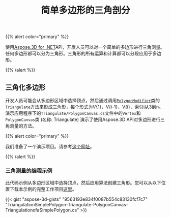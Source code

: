 ﻿---
title: 简单多边形的三角剖分
type: docs
weight: 30
url: /zh/net/triangulation-of-a-simple-polygon/
description: 使用Aspose.3D for .NET API，开发人员可以对一个简单的多边形进行三角测量。任何多边形都可以分为三角形。三角形的所有运算和计算都可以分段应用于多边形。
---
{{% alert color="primary" %}}

使用[Aspose.3D for .NET](https://products.aspose.com/3d/net/)API，开发人员可以对一个简单的多边形进行三角测量。任何多边形都可以分为三角形。三角形的所有运算和计算都可以分段应用于多边形。

{{% /alert %}}
## **三角化多边形**
开发人员可能会从多边形区域中选择顶点，然后通过调用[`PolygonModifier`](https://reference.aspose.com/3d/net/aspose.threed.entities/polygonmodifier)类的`Triangulate`方法来形成三角形，每个形式为V{1}，V{i-1}，V{i}，索引i从3到n。演示应用程序下的`Triangulate/PolygonCanvas.cs`文件中的`Vertex`和`PolygonCanvas`类 (名称: Triangulate) 演示了使用Aspose.3D API对多边形进行三角测量的方法。

{{% alert color="primary" %}}

我们准备了一个演示项目。请参考[这个网址](https://github.com/aspose-3d/Aspose.3D-for-.NET/tree/master/Demos)。

{{% /alert %}}
### **三角测量的编程示例**
此代码示例从多边形区域中选择顶点，然后应用算法创建三角形。您可以从以下位置下载本示例的完整工作项目[这里](https://github.com/aspose-3d/Aspose.3D-for-.NET/)。

{{< gist "aspose-3d-gists" "9563193e834f0087b554c83130fcf7c7" "TriangulationSimplePolygon-Triangulate-PolygonCanvas-TriangulationofaSimplePolygon.cs" >}}
